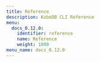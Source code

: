 ```yaml
---
title: Reference
description: KubeDB CLI Reference
menu:
  docs_0.12.0:
    identifier: reference
    name: Reference
    weight: 1000
menu_name: docs_0.12.0
---
```

